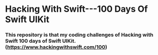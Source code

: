 # Hacking With Swift---100 Days Of Swift UIKit
### This repository is that my coding challenges of Hacking with Swift 100 days of Swift UIKit. (https://www.hackingwithswift.com/100)

